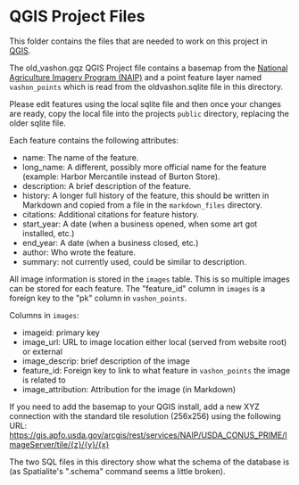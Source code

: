 # QGIS Project Files

This folder contains the files that are needed to work on this project in [QGIS](https://www.qgis.org/en/site/).

The old_vashon.gqz QGIS Project file contains a basemap from the [National Agriculture Imagery Program (NAIP)](https://naip-usdaonline.hub.arcgis.com/) and a point feature layer named `vashon_points` which is read from the oldvashon.sqlite file in this directory.

Please edit features using the local sqlite file and then once your changes are ready, copy the local file into the projects `public` directory, replacing the older sqlite file.

Each feature contains the following attributes:

- name: The name of the feature.
- long_name: A different, possibly more official name for the feature (example: Harbor Mercantile instead of Burton Store).
- description: A brief description of the feature.
- history: A longer full history of the feature, this should be written in Markdown and copied from a file in the `markdown_files` directory.
- citations: Additional citations for feature history.
- start_year: A date (when a business opened, when some art got installed, etc.)
- end_year: A date (when a business closed, etc.)
- author: Who wrote the feature.
- summary: not currently used, could be similar to description.

All image information is stored in the `images` table. This is so multiple images can be stored for each feature.
The "feature_id" column in `images` is a foreign key to the "pk" column in `vashon_points`.

Columns in `images`:

- imageid: primary key
- image_url: URL to image location either local (served from website root) or external
- image_descrip: brief description of the image
- feature_id: Foreign key to link to what feature in `vashon_points` the image is related to
- image_attribution: Attribution for the image (in Markdown)

If you need to add the basemap to your QGIS install, add a new XYZ connection with the standard tile resolution (256x256) using the following URL: https://gis.apfo.usda.gov/arcgis/rest/services/NAIP/USDA_CONUS_PRIME/ImageServer/tile/{z}/{y}/{x}

The two SQL files in this directory show what the schema of the database is (as Spatialite's ".schema" command seems a little broken).
